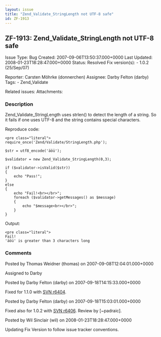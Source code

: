 ```yaml
---
layout: issue
title: "Zend_Validate_StringLength not UTF-8 safe"
id: ZF-1913
---
```


ZF-1913: Zend\_Validate\_StringLength not UTF-8 safe
----------------------------------------------------

 Issue Type: Bug Created: 2007-09-06T13:50:37.000+0000 Last Updated: 2008-01-23T18:28:47.000+0000 Status: Resolved Fix version(s): - 1.0.2 (25/Sep/07)
 
 Reporter:  Carsten Möhrke (donnerchen)  Assignee:  Darby Felton (darby)  Tags: - Zend\_Validate
 
 Related issues: 
 Attachments: 
### Description

Zend\_Validate\_StringLength uses strlen() to detect the length of a string. So it fails if one uses UTF-8 and the string contains special characters.

Reproduce code:

 
    <pre class="literal"> 
    require_once('Zend/Validate/StringLength.php');
    
    $str = utf8_encode('äöü');
    
    $validator = new Zend_Validate_StringLength(0,3);
    
    if ($validator->isValid($str))
    {
        echo "Pass!";
    }
    else 
    {
        echo "Fail!<br></br>";
        foreach ($validator->getMessages() as $message) 
        {
            echo "$message<br></br>";  
        }
    }


Output:

 
    <pre class="literal">
    Fail!
    'äöü' is greater than 3 characters long


 

 

### Comments

Posted by Thomas Weidner (thomas) on 2007-09-08T12:04:01.000+0000

Assigned to Darby

 

 

Posted by Darby Felton (darby) on 2007-09-18T14:15:33.000+0000

Fixed for 1.1.0 with [SVN r6404](http://framework.zend.com/fisheye/changelog/Zend_Framework/?cs=6404).

 

 

Posted by Darby Felton (darby) on 2007-09-18T15:03:01.000+0000

Fixed also for 1.0.2 with [SVN r6406](http://framework.zend.com/fisheye/changelog/Zend_Framework/?cs=6406). Review by [~padraic].

 

 

Posted by Wil Sinclair (wil) on 2008-01-23T18:28:47.000+0000

Updating Fix Version to follow issue tracker conventions.

 

 